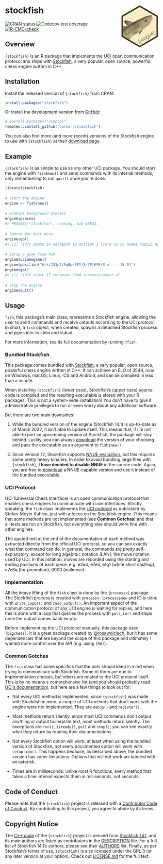 
<!-- README.md is generated from README.Rmd. Please edit that file -->

# stockfish <a href='https://curso-r.com/'><img src='man/figures/logo.png' align="right" height="139" /></a>

<!-- badges: start -->

[![CRAN
status](https://www.r-pkg.org/badges/version/stockfish)](https://CRAN.R-project.org/package=stockfish)
[![Codecov test
coverage](https://codecov.io/gh/curso-r/stockfish/branch/master/graph/badge.svg)](https://codecov.io/gh/curso-r/stockfish?branch=master)
[![R-CMD-check](https://github.com/curso-r/stockfish/workflows/R-CMD-check/badge.svg)](https://github.com/curso-r/stockfish/actions)
<!-- badges: end -->

## Overview

`{stockfish}` is an R package that implements the
[UCI](http://wbec-ridderkerk.nl/html/UCIProtocol.html) open
communication protocol and ships with
[Stockfish](https://github.com/official-stockfish/Stockfish), a very
popular, open source, powerful chess engine written in C++.

## Installation

Install the released version of `{stockfish}` from CRAN:

``` r
install.packages("stockfish")
```

Or install the development version from
[GitHub](https://github.com/curso-r/stockfish):

``` r
# install.packages("remotes")
remotes::install_github("curso-r/stockfish")
```

You can also find more (and more recent) versions of the Stockfish
engine to use with `{stockfish}` at their [download
page](https://stockfishchess.org/download/).

## Example

`{stockfish}` is as simple to use as any other UCI package. You should
start the engine with `fish$new()` and send commands with its internal
methods, only remembering to run `quit()` once you’re done.

``` r
library(stockfish)

# Start the engine
engine <- fish$new()

# Examine background process
engine$process
#> PROCESS 'stockfish', running, pid 49842.

# Search for best move
engine$go()
#> [1] "info depth 14 seldepth 19 multipv 1 score cp 56 nodes 420525 nps 274673 hashfull 184 tbhits 0 time 1531 pv e2e4 e7e5 g1f3 g8f6 d2d4 f6e4 f3e5 d8e7 d1e2 e4f6 e5f3 b8c6 e2e7 f8e7"

# Setup a game from FEN
engine$ucinewgame()
engine$position("6rk/2Q3p1/5qBp/5P2/8/7P/6PK/8 w - - 15 51")
engine$go()
#> [1] "info depth 17 currmove d2d4 currmovenumber 4"

# Stop the engine
engine$quit()
```

## Usage

`fish`, this package’s main class, represents a Stockfish engine,
allowing the user to send commands and receive outputs according to the
UCI protocol. In short, a `fish` object, when created, spawns a detached
Stockfish process and pipes into its stdin and stdout.

For more information, see its full documentation by running `?fish`.

### Bundled Stockfish

This package comes bundled with
[Stockfish](https://github.com/official-stockfish/Stockfish), a very
popular, open source, powerful chess engine written in C++. It can
achieve an ELO of 3544, runs on Windows, macOS, Linux, iOS and Android,
and can be compiled in less than a minute.

When installing `{stockfish}` (lower case), Stockfish’s (upper case)
source code is compiled and the resulting executable is stored with your
R packages. This is not a system-wide installation! You don’t have to
give it administrative privileges to run or even worry about any
additional software.

But there are two main downsides:

1.  While the bundled version of the engine (Stockfish 14.1) is
    up-to-date as of March 2022, it isn’t able to update itself. This
    means that, if I’m not able to port an upcomming version of
    Stockfish, the package will stay behind. Luckly, you can always
    [download](https://stockfishchess.org/download/) the version of your
    choosing and pass the executable as an argument to `fish$new()`.

2.  Since version 12, Stockfish supports [NNUE
    evaluation](https://github.com/official-stockfish/Stockfish#a-note-on-classical-evaluation-versus-nnue-evaluation),
    but this requires some pretty heavy binaries. In order to avoid
    bundling large files with `{stockfish}`, **I have decided to disable
    NNUE** in the source code. Again, you are free to
    [download](https://stockfishchess.org/download/) a NNUE-capable
    version and use it instead of the bundled executable.

### UCI Protocol

UCI (Universal Chess Interface) is an open communication protocol that
enables chess engines to communicate with user interfaces. Strictly
speaking, the `fish` class implements the [UCI
protocol](http://wbec-ridderkerk.nl/html/UCIProtocol.html) as publicized
by Stefan-Meyer Kahlen, just with a focus on the Stockfish engine. This
means that some methods are not implemented (see **Common Gotchas**) and
that all tests are run on Stockfish, but everything else should work
fine with other engines.

The quoted text at the end of the documentation of each method was
extracted directly from the official UCI protocol, so you can see
exactly what that command can do. In general, the commands are pretty
self-explanatory, except for long algebraic notation (LAN), the move
notation used by UCI. In this notation, moves are recorded using the
starting and ending positions of each piece, e.g. e2e4, e7e5, e1g1
(white short castling), e7e8q (for promotion), 0000 (nullmove).

### Implementation

All the heavy lifting of the `fish` class is done by the `{processx}`
package. The Stockfish process is created with `processx::process$new`
and IO is done with `write_input()` and `read_output()`. An important
aspect of the communication protocol of any UCI engine is waiting for
replies, and here this is done with a loop that queries the process with
`poll_io()` and stops once the output comes back empty.

Before implementing the UCI protocol manually, this package used
`{bigchess}`. It is a great package created by
[@rosawojciech](https://github.com/rosawojciech), but it has some
dependencies that are beyond the scope of this package and ultimately I
wanted more control over the API (e.g. using `{R6}`).

### Common Gotchas

The `fish` class has some specifics that the user should keep in mind
when trying to communicate with Stockfish. Some of them are due to
implementation choices, but others are related to the UCI protocol
itself. This is by no means a comprehensive list (and you should
probably read [UCI’s
documentation](http://wbec-ridderkerk.nl/html/UCIProtocol.html)), but
here are a few things to look out for:

-   Not every UCI method is implemented: since `{stockfish}` was made
    with Stockfish in mind, a couple of UCI methods that don’t work with
    the engine were not implemented. They are `debug()` and
    `register()`.

-   Most methods return silently: since most UCI commands don’t output
    anything or output boilerplate text, most methods return silently.
    The exceptions are `run()`, `isready()`, `go()` and `stop()`; you
    can see exactly what they return by reading their documentations.

-   Not every Stockfish option will work: at least when using the
    bundled version of Stockfish, not every documented option will work
    with `setoption()`. This happens because, as described above, the
    bundled version has some limitations. Options that will not work are
    labeled with an asterisk.

-   Times are in milliseconds: unlike most R functions, every method
    that takes a time interval expects them in milliseconds, not
    seconds.

## Code of Conduct

Please note that the `{stockfish}` project is released with a
[Contributor Code of
Conduct](https://contributor-covenant.org/version/2/0/CODE_OF_CONDUCT.html).
By contributing to this project, you agree to abide by its terms.

## Copyright Notice

The [C++ code](https://github.com/curso-r/stockfish/tree/master/src) of
the `{stockfish}` project is derived from [Stockfish
14.1](https://github.com/official-stockfish/Stockfish/releases/tag/sf_14.1),
and its main authors are listed as contributors in the
[DESCRIPTION](https://github.com/curso-r/stockfish/blob/master/DESCRIPTION)
file. For a full list of Stockfish 14.1’s authors, please see their
[AUTHORS](https://github.com/official-stockfish/Stockfish/blob/7262fd5d14810b7b495b5038e348a448fda1bcc3/AUTHORS)
list. Finally, as per Stockfish’s terms of use, `{stockfish}` is also
licensed under the GPL 3 (or any later version at your option). Check
out
[LICENSE.md](https://github.com/curso-r/stockfish/blob/master/LICENSE.md)
for the full text.
